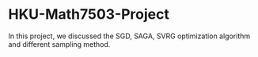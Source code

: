 # HKU-Math7503-Project
In this project, we discussed the SGD, SAGA, SVRG optimization algorithm and different sampling method.
